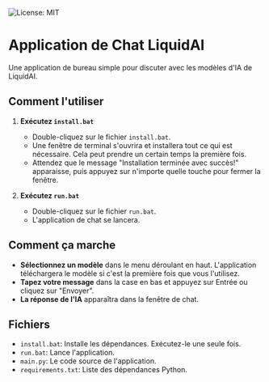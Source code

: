 ![License: MIT](https://img.shields.io/badge/License-MIT-yellow.svg)

# Application de Chat LiquidAI

Une application de bureau simple pour discuter avec les modèles d'IA de LiquidAI.

## Comment l'utiliser

1.  **Exécutez `install.bat`**
    - Double-cliquez sur le fichier `install.bat`.
    - Une fenêtre de terminal s'ouvrira et installera tout ce qui est nécessaire. Cela peut prendre un certain temps la première fois.
    - Attendez que le message "Installation terminée avec succès!" apparaisse, puis appuyez sur n'importe quelle touche pour fermer la fenêtre.

2.  **Exécutez `run.bat`**
    - Double-cliquez sur le fichier `run.bat`.
    - L'application de chat se lancera.

## Comment ça marche

-   **Sélectionnez un modèle** dans le menu déroulant en haut. L'application téléchargera le modèle si c'est la première fois que vous l'utilisez.
-   **Tapez votre message** dans la case en bas et appuyez sur Entrée ou cliquez sur "Envoyer".
-   **La réponse de l'IA** apparaîtra dans la fenêtre de chat.

## Fichiers

-   `install.bat`: Installe les dépendances. Exécutez-le une seule fois.
-   `run.bat`: Lance l'application.
-   `main.py`: Le code source de l'application.
-   `requirements.txt`: Liste des dépendances Python.
